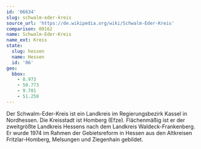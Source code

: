 ```yaml
---
id: '06634'
slug: schwalm-eder-kreis
source_url: 'https://de.wikipedia.org/wiki/Schwalm-Eder-Kreis'
comparison: 09162
name: Schwalm-Eder-Kreis
name_ext: Kreis
state:
  slug: hessen
  name: Hessen
  id: '06'
geo:
  bbox:
    - 8.973
    - 50.773
    - 9.781
    - 51.258
---
```


Der Schwalm-Eder-Kreis ist ein Landkreis im Regierungsbezirk Kassel in Nordhessen. Die Kreisstadt ist Homberg (Efze). Flächenmäßig ist er der zweitgrößte Landkreis Hessens nach dem Landkreis Waldeck-Frankenberg. Er wurde 1974 im Rahmen der Gebietsreform in Hessen aus den Altkreisen Fritzlar-Homberg, Melsungen und Ziegenhain gebildet.
